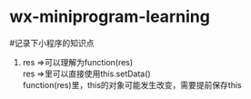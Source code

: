 # wx-miniprogram-learning
#记录下小程序的知识点<br>
1. res =>可以理解为function(res)  
res =>里可以直接使用this.setData()  
function(res)里，this的对象可能发生改变，需要提前保存this  
